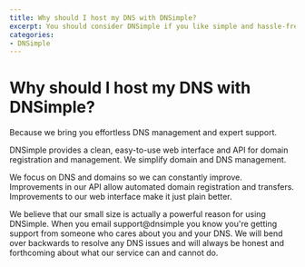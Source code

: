```yaml
---
title: Why should I host my DNS with DNSimple?
excerpt: You should consider DNSimple if you like simple and hassle-free DNS management, and support from people who care.
categories:
- DNSimple
---
```


# Why should I host my DNS with DNSimple?

Because we bring you effortless DNS management and expert support. 

DNSimple provides a clean, easy-to-use web interface and API for domain registration and management. We simplify domain and DNS management.  

We focus on DNS and domains so we can constantly improve. Improvements in our API allow automated domain registration and transfers. Improvements to our web interface make it just plain better. 

We believe that our small size is actually a powerful reason for using DNSimple. When you email support@dnsimple you know you're getting support from someone who cares about you and your DNS. We will bend over backwards to resolve any DNS issues and will always be honest and forthcoming about what our service can and cannot do.
